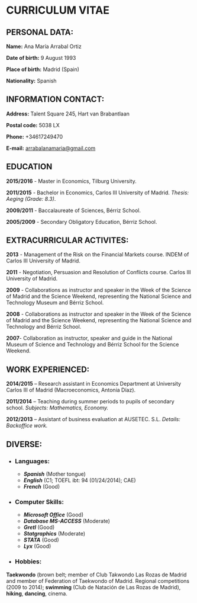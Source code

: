 

CURRICULUM VITAE
=======



## PERSONAL DATA:  ##

**Name:** Ana María Arrabal Ortiz 

**Date of birth:** 9 August 1993

**Place of birth:** Madrid (Spain)

**Nationality:** Spanish

## INFORMATION CONTACT: 
**Address:** Talent Square 245, Hart van Brabantlaan

**Postal code:** 5038 LX

**Phone:** +34617249470

**E-mail:** arrabalanamaria@gmail.com
## EDUCATION ##

**2015/2016** - Master in Economics, Tilburg University.

**2011/2015** - Bachelor in Economics, Carlos III University of Madrid. 
*Thesis: Aeging (Grade: 8.3)*.

**2009/2011** - Baccalaureate of Sciences, Bérriz School.

**2005/2009** - Secondary Obligatory Education, Bérriz School.

## EXTRACURRICULAR ACTIVITES: ##
**2013** -  Management of the Risk on the Financial Markets course. INDEM of Carlos III 
University of Madrid.

**2011** - Negotiation, Persuasion and Resolution of Conflicts course. Carlos III University of Madrid. 

**2009** - Collaborations as instructor and speaker in the Week of the Science of Madrid and the Science Weekend, representing the National Science and Technology Museum and Bérriz School.

**2008** - Collaborations as instructor and speaker in the Week of the Science of Madrid and the Science Weekend, representing the National Science and Technology and Bérriz School.

**2007**-  Collaboration  as  instructor,  speaker  and  guide  in  the  National  Museum  of 
Science and Technology and Bérriz School for the Science Weekend. 


## WORK EXPERIENCED: ##
**2014/2015** – Research assistant in Economics Department at University Carlos III of Madrid (Macroeconomics, Antonia Díaz).

**2011/2014** – Teaching during summer periods to pupils of secondary school.
                          *Subjects: Mathematics, Economy.*

**2012/2013** – Assistant of business evaluation at AUSETEC. S.L.
                      *Details: Backoffice work.*
## DIVERSE:  ##

* ### Languages: 
    * ***Spanish*** (Mother tongue)
    * ***English*** (C1; TOEFL ibt: 94 (01/24/2014); CAE)
    * ***French*** (Good)
   
* ### Computer Skills: 
    * ***Microsoft Office*** (Good) 
    * ***Database MS-ACCESS*** (Moderate)
    * ***Gretl*** (Good)
    * ***Statgraphics*** (Moderate)
    * ***STATA*** (Good)
    * ***Lyx*** (Good)
     
* ### Hobbies: 
**Taekwondo** (brown belt; member of Club Takwondo Las Rozas de Madrid and member of Federation of Taekwondo of  Madrid. Regional competitions (2009 to 2014); **swimming** (Club de Natación de Las Rozas de Madrid), **hiking**, **dancing**, cinema. 


